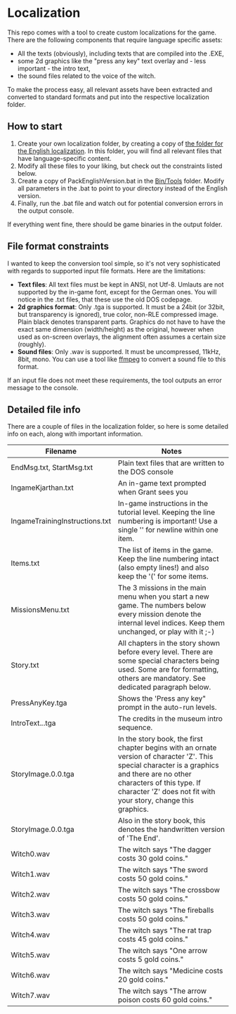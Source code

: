 # Localization

This repo comes with a tool to create custom localizations for the game. There are the following components that require language specific assets:

- All the texts (obviously), including texts that are compiled into the .EXE,
- some 2d graphics like the "press any key" text overlay and - less important - the intro text,
- the sound files related to the voice of the witch.

To make the process easy, all relevant assets have been extracted and converted to standard formats and put into the respective localization folder.

## How to start

1) Create your own localization folder, by creating a copy of [the folder for the English localization](Data/SourceAssets/Localization/English). In this folder, you will find all relevant files that have language-specific content.
1) Modify all these files to your liking, but check out the constraints listed below.  
1) Create a copy of PackEnglishVersion.bat in the [Bin/Tools](Bin/Tools) folder. Modify all parameters in the .bat to point to your directory instead of the English version. 
1) Finally, run the .bat file and watch out for potential conversion errors in the output console.

If everything went fine, there should be game binaries in the output folder.

## File format constraints

I wanted to keep the conversion tool simple, so it's not very sophisticated with regards to supported input file formats. Here are the limitations:

- **Text files**: All text files must be kept in ANSI, not Utf-8. Umlauts are not supported by the in-game font, except for the German ones. You will notice in the .txt files, that these use the old DOS codepage.
- **2d graphics format**: Only .tga is supported. It must be a 24bit (or 32bit, but transparency is ignored), true color, non-RLE compressed image. Plain black denotes transparent parts.
Graphics do not have to have the exact same dimension (width/height) as the original, however when used as on-screen overlays, the alignment often assumes a certain size (roughly).
- **Sound files**: Only .wav is supported. It must be uncompressed, 11kHz, 8bit, mono. You can use a tool like [ffmpeg](https://ffmpeg.org/) to convert a sound file to this format. 

If an input file does not meet these requirements, the tool outputs an error message to the console.

## Detailed file info

There are a couple of files in the localization folder, so here is some detailed info on each, along with important information.

| Filename | Notes |
| -------- | ----- |
| EndMsg.txt, StartMsg.txt | Plain text files that are written to the DOS console |
| IngameKjarthan.txt | An in-game text prompted when Grant sees you |
| IngameTrainingInstructions.txt | In-game instructions in the tutorial level. Keeping the line numbering is important! Use a single '\' for newline within one item.|
|Items.txt| The list of items in the game. Keep the line numbering intact (also empty lines!) and also keep the '(' for some items.
|MissionsMenu.txt|The 3 missions in the main menu when you start a new game. The numbers below every mission denote the internal level indices. Keep them unchanged, or play with it ;-)|
|Story.txt| All chapters in the story shown before every level. There are some special characters being used. Some are for formatting, others are mandatory. See dedicated paragraph below.|
|PressAnyKey.tga|Shows the 'Press any key" prompt in the auto-run levels.|
|IntroText.*.*.tga|The credits in the museum intro sequence.|
|StoryImage.0.0.tga|In the story book, the first chapter begins with an ornate version of character 'Z'. This special character is a graphics and there are no other characters of this type. If character 'Z' does not fit with your story, change this graphics.
|StoryImage.0.0.tga|Also in the story book, this denotes the handwritten version of 'The End'.
|Witch0.wav|The witch says "The dagger costs 30 gold coins."|
|Witch1.wav|The witch says "The sword costs 50 gold coins."|
|Witch2.wav|The witch says "The crossbow costs 50 gold coins."|
|Witch3.wav|The witch says "The fireballs costs 50 gold coins."|
|Witch4.wav|The witch says "The rat trap costs 45 gold coins."|
|Witch5.wav|The witch says "One arrow costs 5 gold coins."|
|Witch6.wav|The witch says "Medicine costs 20 gold coins."|
|Witch7.wav|The witch says "The arrow poison costs 60 gold coins."|
